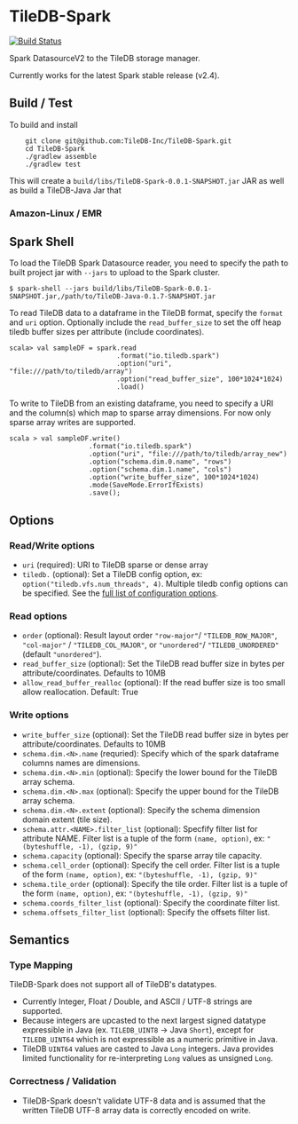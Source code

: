 # TileDB-Spark
[![Build Status](https://travis-ci.com/TileDB-Inc/TileDB-Spark.svg?branch=master)](https://travis-ci.com/TileDB-Inc/TileDB-Spark)

Spark DatasourceV2 to the TileDB storage manager.

Currently works for the latest Spark stable release (v2.4).

## Build / Test

To build and install

```
    git clone git@github.com:TileDB-Inc/TileDB-Spark.git
    cd TileDB-Spark
    ./gradlew assemble
    ./gradlew test
```

This will create a `build/libs/TileDB-Spark-0.0.1-SNAPSHOT.jar` JAR as well as build a TileDB-Java Jar that

### Amazon-Linux / EMR

## Spark Shell

To load the TileDB Spark Datasource reader, 
you need to specify the path to built project jar with `--jars` to upload to the Spark cluster.

    $ spark-shell --jars build/libs/TileDB-Spark-0.0.1-SNAPSHOT.jar,/path/to/TileDB-Java-0.1.7-SNAPSHOT.jar

To read TileDB data to a dataframe in the TileDB format, specify the `format` and `uri` option.
Optionally include the `read_buffer_size` to set the off heap tiledb buffer sizes per attribute (include coordinates).
 
    scala> val sampleDF = spark.read
                               .format("io.tiledb.spark")
                               .option("uri", "file:///path/to/tiledb/array")
                               .option("read_buffer_size", 100*1024*1024)
                               .load()
  
To write to TileDB from an existing dataframe, you need to specify a URI and the column(s) which map to sparse array dimensions.  For now only sparse array writes are supported.

    scala > val sampleDF.write()
                        .format("io.tiledb.spark")
                        .option("uri", "file:///path/to/tiledb/array_new")                          
                        .option("schema.dim.0.name", "rows")
                        .option("schema.dim.1.name", "cols")
                        .option("write_buffer_size", 100*1024*1024)
                        .mode(SaveMode.ErrorIfExists)
                        .save();

## Options

### Read/Write options
* `uri` (required): URI to TileDB sparse or dense array
* `tiledb.` (optional): Set a TileDB config option, ex: `option("tiledb.vfs.num_threads", 4)`.  Multiple tiledb config options can be specified.  See the [full list of configuration options](https://docs.tiledb.io/en/latest/tutorials/config.html?highlight=config#summary-of-parameters).

### Read options
* `order` (optional): Result layout order `"row-major"`/ `"TILEDB_ROW_MAJOR"`, `"col-major"` / `"TILEDB_COL_MAJOR"`, or `"unordered"`/ `"TILEDB_UNORDERED"` (default `"unordered"`).
* `read_buffer_size` (optional): Set the TileDB read buffer size in bytes per attribute/coordinates. Defaults to 10MB
* `allow_read_buffer_realloc` (optional): If the read buffer size is too small allow reallocation. Default: True

### Write options
* `write_buffer_size` (optional): Set the TileDB read buffer size in bytes per attribute/coordinates. Defaults to 10MB
* `schema.dim.<N>.name` (requried): Specify which of the spark dataframe columns names are dimensions.
* `schema.dim.<N>.min` (optional): Specify the lower bound for the TileDB array schema.
* `schema.dim.<N>.max` (optional): Specify the upper bound for the TileDB array schema.
* `schema.dim.<N>.extent` (optional): Specify the schema dimension domain extent (tile size).
* `schema.attr.<NAME>.filter_list` (optional): Specfify filter list for attribute NAME.  Filter list is a tuple of the form `(name, option)`, ex: `"(byteshuffle, -1), (gzip, 9)"`
* `schema.capacity` (optional): Specify the sparse array tile capacity.
* `schema.cell_order` (optional): Specify the cell order. Filter list is a tuple of the form `(name, option)`, ex: `"(byteshuffle, -1), (gzip, 9)"`
* `schema.tile_order` (optional): Specify the tile order. Filter list is a tuple of the form `(name, option)`, ex: `"(byteshuffle, -1), (gzip, 9)"`
* `schema.coords_filter_list` (optional): Specify the coordinate filter list.
* `schema.offsets_filter_list` (optional): Specify the offsets filter list.

## Semantics

### Type Mapping

TileDB-Spark does not support all of TileDB's datatypes.  

* Currently Integer, Float / Double, and ASCII / UTF-8 strings are supported.
* Because integers are upcasted to the next largest signed datatype expressible in Java (ex. `TILEDB_UINT8` -> Java `Short`),
except for `TILEDB_UINT64` which is not expressible as a numeric primitive in Java.
* TileDB `UINT64` values are casted to Java `Long` integers.  Java provides limited functionality for re-interpreting `Long` values as unsigned `Long`.

### Correctness / Validation

* TileDB-Spark doesn't validate UTF-8 data and is assumed that the written TileDB UTF-8 array data is correctly encoded on write.
